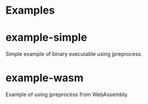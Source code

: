 # Examples

# example-simple

Simple example of binary executable using jpreprocess.

# example-wasm

Example of using jpreprocess from WebAssembly.

